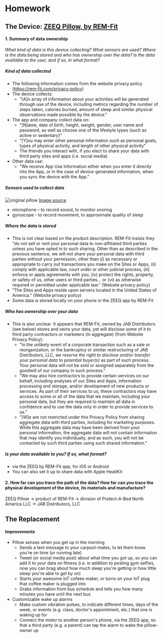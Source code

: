 # Homework 

## The Device: [ZEEQ Pillow, by REM-Fit](https://shop.rem-fit.com/remfit-range/zeeq-pillow.asp)

#### 1. Summary of data ownership

_What kind of data is this device collecting? What sensors are used? Where is the data being stored and who has ownership over the data? Is the data available to the user, and if so, in what format?_

##### Kind of data collected

- The following information comes from the website privacy policy (https://rem-fit.com/privacy-policy)
- The device collects: 
  - "[A]n array of information about your activities will be generated through use of the device, including metrics regarding the number of steps taken, calories burned, amount of sleep and similar physical observations made possible by the device." 
- The app and company collect data on: 
  - "[N]ame, date of birth, height, weight, gender, user name and password, as well as choose one of the lifestyle types (such as active or sedentary)" 
  - "[Y]ou may enter other personal information such as personal goals, types of physical activity, and length of other physical activity"
  - The friends you interact with, if you elect to share your data with third party sites and apps (i.e. social media)
- Other data use:  
  - "We receive App Use Information either when you enter it directly into the App, or in the case of device-generated information, when you sync the device with the App."

##### Sensors used to collect data

![original pillow](https://shop.rem-fit.com/images/ZEEQ_ImageG3_L.jpg)
[Image source](https://shop.rem-fit.com/remfit-range/zeeq-pillow.asp)

- microphone – to record sound, to monitor snoring
- gyroscope - to record movement, to approximate quality of sleep

##### Where the data is stored

- This is not clear based on the product description. REM-Fit insists they "do not sell or rent your personal data to non-affiliated third parties unless you have opted in to such sharing.  Other than as described in the previous sentence, we will not share your personal data with third parties without your permission, other than (i) as necessary or appropriate to carry out transactions you make on the Sites or Apps, (ii) comply with applicable law, court order or other judicial process, (iii) enforce or apply agreements with you, (iv) protect the rights, property, or safety of us, other users or third parties... or (vi) as otherwise required or permitted under applicable law." (Website privacy policy)
- "The Sites and Apps reside upon servers located in the United States of America." (Website privacy policy)
- Some data is stored locally on your phone in the ZEEQ app by REM-Fit

##### Who has ownership over your data

- This is also unclear. It appears that REM-Fit, owned by JAB Distributors (see below) stores and owns your data, yet will disclose some of it to third party contractors or marketers (in aggregate) (from Website Privacy Policy):
  - "In the unlikely event of a corporate transaction such as a sale or reorganization, or the bankruptcy or similar restructuring of JAB Distributors, LLC, *we reserve the right to disclose and/or transfer your personal data to potential buyer(s)* as part of such process.  Your personal data will not be sold or assigned separately from the goodwill of our company in such process."
  - "We may also hire contractors to provide certain services on our behalf, including analyses of our Sites and Apps, information processing and storage, and/or development of new products or services.  As part of their services to us, these contractors may have access to some or all of the data that we maintain, including your personal data, but they are required to maintain all data in confidence and to use the data only in order to provide services to us."
  - "[W]e are not restricted under this Privacy Policy from sharing aggregate data with third parties, including for marketing purposes.  While this aggregate data may have been derived from your personal information, the aggregate data will not contain information that may identify you individually, and as such, you will not be contacted by such third parties using such shared information."

##### Is your data available to you? If so, what format? 

- via the ZEEQ by REM-Fit app, for iOS or Android
- You can also set it up to share data with Apple HealtKit

#### 2. How far can you trace the path of the data? How far can you trace the physical development of the device, its materials and manufacture? 

ZEEQ Pillow -> product of REM-Fit -> division of Protect-A-Bed North America LLC -> JAB Distributors, LLC

## The Replacement

#### Improvements

- Pillow senses when you get up in the morning
	- Sends a text message to your carpool-mates, to let them know you're on time (or running late)
	- Tweet (or social media post) about what time you got up, so you can add it to your data on fitness (i.e. in addition to posting gym selfies, now you can brag about how much sleep you're getting or how little sleep you're able to get by on)
	- Starts your awesome IoT cofeee maker, or turns on your IoT plug that coffee maker is plugged into
  - Grabs information from bus schedule and tells you how many minutes you have until the next bus
- Customizable wake up alarms
  - Make custom vibration pulses, to indicate different times, days of the week, or events (e.g. class, doctor's appointment, etc.) that one is waking up for
  - Connect the motor to another person's phone, via the ZEEQ app, so that a third party (e.g. a parent) can tap the alarm to wake the pillow-owner up





